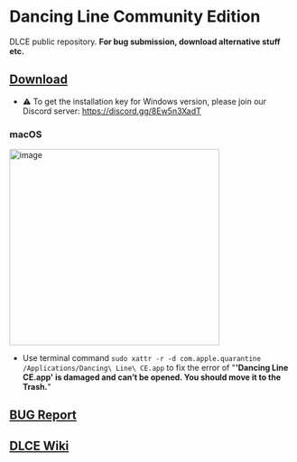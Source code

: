 # Dancing Line Community Edition
DLCE public repository. **For bug submission, download alternative stuff etc.**

## [ Download](https://github.com/DL-Community/DancingLine-CommunityEdition/releases)
- ⚠️ To get the installation key for Windows version, please join our Discord server: https://discord.gg/8Ew5n3XadT

### macOS
<img width="372" height="348" alt="image" src="https://github.com/user-attachments/assets/ac5b2dbc-a23c-43e4-a48e-34281d96b771" />

- Use terminal command `sudo xattr -r -d com.apple.quarantine /Applications/Dancing\ Line\ CE.app` to fix the error of "**'Dancing Line CE.app' is damaged and can’t be opened. You should move it to the Trash.**"
  

## [BUG Report](https://github.com/DL-Community/DancingLine-CommunityEdition/issues/new/choose)

## [DLCE Wiki](https://dl-community.github.io/Docs)
